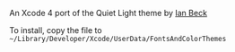 An Xcode 4 port of the Quiet Light theme by [Ian Beck](http://onecrayon.com/products/quiet-light/)

To install, copy the file to 
     ```~/Library/Developer/Xcode/UserData/FontsAndColorThemes```